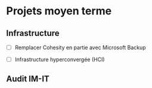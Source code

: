Projets moyen terme
========================

## Infrastructure

- [ ] Remplacer Cohesity en partie avec Microsoft Backup

- [ ] Infrastructure hyperconvergée (HCI)


## Audit IM-IT

